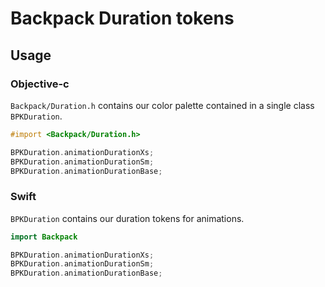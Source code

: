 # Backpack Duration tokens

## Usage

### Objective-c

`Backpack/Duration.h` contains our color palette contained in a single class `BPKDuration`.

```objective-c
#import <Backpack/Duration.h>

BPKDuration.animationDurationXs;
BPKDuration.animationDurationSm;
BPKDuration.animationDurationBase;
```

### Swift

`BPKDuration` contains our duration tokens for animations.

```swift
import Backpack

BPKDuration.animationDurationXs;
BPKDuration.animationDurationSm;
BPKDuration.animationDurationBase;
```
